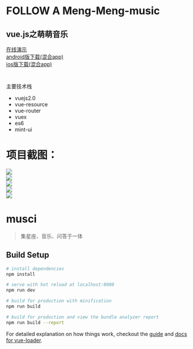<html>
  <body>
      <h1>FOLLOW A Meng-Meng-music</h1>
      <h2>vue.js之萌萌音乐</h2>
      <div><a href="http://www.xyslovekw.top/dist">在线演示</a></div>
      <div><a href="http://www.xyslovekw.top/android.rar">android版下载(混合app)</a></div>
      <div><a href="http://www.xyslovekw.top/ios.rar">ios版下载(混合app)</a></div>
      <div style="padding-top:40px">主要技术栈</div>
      <ul>
      <li>vuejs2.0</li>
      <li>vue-resource</li>
      <li>vue-router</li>
      <li>vuex</li>
      <li>es6</li>
      <li>mint-ui</li>
      </ul>
      <h1>项目截图：</h1>
      <div class="imgs">
         <a href="http://www.xyslovekw.top/1.png">
            <img src="http://www.xyslovekw.top/1.png">
         </a>
      </div>
      <div class="imgs">
         <a href="http://www.xyslovekw.top/2.png">
            <img src="http://www.xyslovekw.top/2.png">
         </a>
      </div>
      <div class="imgs">
         <a href="http://www.xyslovekw.top/3.png">
            <img src="http://www.xyslovekw.top/3.png">
         </a>
      </div>
      <div class="imgs">
         <a href="http://www.xyslovekw.top/4.png">
            <img src="http://www.xyslovekw.top/4.png">
         </a>
      </div>
      <div class="imgs">
         <a href="http://www.xyslovekw.top/5.png">
            <img src="http://www.xyslovekw.top/5.png">
         </a>
      </div>
  </body>
</html>



# musci

> 集星座、音乐、问答于一体

## Build Setup

``` bash
# install dependencies
npm install

# serve with hot reload at localhost:8080
npm run dev

# build for production with minification
npm run build

# build for production and view the bundle analyzer report
npm run build --report
```

For detailed explanation on how things work, checkout the [guide](http://vuejs-templates.github.io/webpack/) and [docs for vue-loader](http://vuejs.github.io/vue-loader).
